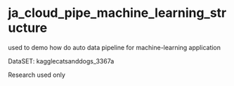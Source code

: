 # ja_cloud_pipe_machine_learning_structure
used to demo how do auto data pipeline for machine-learning application 




DataSET:
kagglecatsanddogs_3367a


Research used only